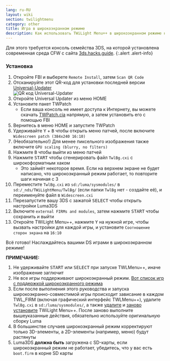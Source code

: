 ```yaml
---
lang: ru-RU
layout: wiki
section: twilightmenu
category: other
title: Игра в широкоэкранном режиме
description: Как использовать TWiLight Menu++ в широкоэкранном режиме на Nintendo 3DS
---
```


Для этого требуется консоль семейства 3DS, на которой установлена современная среда CFW с сайта [3ds.hacks.guide](https://3ds.hacks.guide).
{:.alert .alert-info}

### Установка
1. Откройте FBI и выберете `Remote Install`, затем `Scan QR Code`
1. Отсканируйте этот QR-код для установки последней версии [Universal-Updater](https://github.com/Universal-Team/Universal-Updater)<br> ![QR код Universal-Updater](https://db.universal-team.net/assets/images/qr/universal-updater-cia.png)
1. Откройте Universal Updater из меню HOME
1. Установите пакет TWPatch
   - Если ваша консоль не имеет доступа к Интернету, вы можете скачать [TWPatch.cia](https://gbatemp.net/download/twpatch.37400/version/38832/download?file=302085) напрямую, а затем установить его с помощью FBI
1. Вернитесь в меню HOME и запустите TWPatch
1. Удерживайте <kbd class="face">Y</kbd> + <kbd class="face">B</kbd> чтобы открыть меню патчей, после включите `Widescreen patch (384x240 16:10)`
1. (Необязательно!) Для менее пиксельного изображения также включите `GPU scaling (blurry, no filters)`
1. Нажмите <kbd class="face">B</kbd> чтобы выйти из меню патчей
1. Нажмите <kbd>START</kbd> чтобы сгенерировать файл `TwlBg.cxi` с широкоформатным хаком
   - Это займёт некоторое время. Если на верхнем экране не будет написано, что широкоэкранный режим работает, то повторите шаги начиная с 3
1. Переместите `TwlBg.cxi` из `sd:/luma/sysmodules/` в `sd:/_nds/TWiLightMenu/TwlBg/` (если папки `TwlBg` нет - создайте её), и переименуйте файл в `Widescreen.cxi`
1. Перезапустите вашу 3DS с зажатой <kbd>SELECT</kbd> чтобы открыть настройки Luma3DS
1. Включите `external FIRMs and modules`, затем нажмите <kbd>START</kbd> чтобы сохранить и выйти
1. Откройте TWiLight Menu++, нажмите <kbd class="face">Y</kbd> на нужной игре, чтобы вызвать настройки для каждой игры, и установите `Соотношение сторон экрана` на `16:10`

Всё готово! Наслаждайтесь вашими DS играми в широкоэкранном режиме!

**ПРИМЕЧАНИЕ:**
1. Не удерживайте <kbd>START</kbd> или <kbd>SELECT</kbd> при запуске TWLMenu++, иначе изображение заглючит
1. Не все игры поддерживают широкоэкранный режим. [Вот список игр с поддержкой широкоэкранного режима](https://github.com/DS-Homebrew/TWiLightMenu/blob/master/7zfile/3DS%20-%20CFW%20users/Games%20supported%20with%20widescreen.txt)
1. Если после выполнения этого руководства и запуска широкоэкранно-совместимой игры происходит зависание в каждом TWL_FIRM (включая графический интерфейс TWLMenu++), удалите `TwlBg.cxi` в `sd:/luma/sysmodules/`, а также [удалите](https://wiki.ds-homebrew.com/twilightmenu/uninstalling-3ds) и [заново установите](https://wiki.ds-homebrew.com/twilightmenu/installing-3ds) TWiLight Menu++. После заново выполните вышеуказанные действия, обязательно используйте оригинальную сборку Luma
1. В большинстве случаев широкоэкранный режим корректируют только 3D-элементы, а 2D-элементы (например, меню) будут растянуты
1. Luma3DS **должна быть** загружена с SD-карты, если широкоэкранный режим не работает, убедитесь, что у вас есть `boot.firm` в корне SD карты
